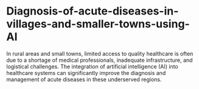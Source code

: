 # Diagnosis-of-acute-diseases-in-villages-and-smaller-towns-using-AI
In rural areas and small towns, limited access to quality healthcare is often due to a shortage of medical professionals, inadequate infrastructure, and logistical challenges. The integration of artificial intelligence (AI) into healthcare systems can significantly improve the diagnosis and management of acute diseases in these underserved regions.
